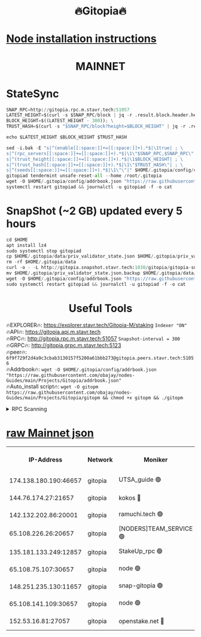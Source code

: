 <h1 align="center"> 🔥Gitopia🔥</h1>

[Node installation instructions](https://github.com/obajay/nodes-Guides/tree/main/Projects/Gitopia)
=

<h1 align="center"> MAINNET</h1>

# StateSync
```python
SNAP_RPC=http://gitopia.rpc.m.stavr.tech:51057
LATEST_HEIGHT=$(curl -s $SNAP_RPC/block | jq -r .result.block.header.height); \
BLOCK_HEIGHT=$((LATEST_HEIGHT - 300)); \
TRUST_HASH=$(curl -s "$SNAP_RPC/block?height=$BLOCK_HEIGHT" | jq -r .result.block_id.hash)

echo $LATEST_HEIGHT $BLOCK_HEIGHT $TRUST_HASH

sed -i.bak -E "s|^(enable[[:space:]]+=[[:space:]]+).*$|\1true| ; \
s|^(rpc_servers[[:space:]]+=[[:space:]]+).*$|\1\"$SNAP_RPC,$SNAP_RPC\"| ; \
s|^(trust_height[[:space:]]+=[[:space:]]+).*$|\1$BLOCK_HEIGHT| ; \
s|^(trust_hash[[:space:]]+=[[:space:]]+).*$|\1\"$TRUST_HASH\"| ; \
s|^(seeds[[:space:]]+=[[:space:]]+).*$|\1\"\"|" $HOME/.gitopia/config/config.toml
gitopiad tendermint unsafe-reset-all --home /root/.gitopia
wget -O $HOME/.gitopia/config/addrbook.json "https://raw.githubusercontent.com/obajay/nodes-Guides/main/Projects/Gitopia/addrbook.json"
systemctl restart gitopiad && journalctl -u gitopiad -f -o cat
```
# SnapShot (~2 GB) updated every 5 hours
```python
cd $HOME
apt install lz4
sudo systemctl stop gitopiad
cp $HOME/.gitopia/data/priv_validator_state.json $HOME/.gitopia/priv_validator_state.json.backup
rm -rf $HOME/.gitopia/data
curl -o - -L http://gitopia.snapshot.stavr.tech:1030/gitopia/gitopia-snap.tar.lz4 | lz4 -c -d - | tar -x -C $HOME/.gitopia --strip-components 2
mv $HOME/.gitopia/priv_validator_state.json.backup $HOME/.gitopia/data/priv_validator_state.json
wget -O $HOME/.gitopia/config/addrbook.json "https://raw.githubusercontent.com/obajay/nodes-Guides/main/Projects/Gitopia/addrbook.json"
sudo systemctl restart gitopiad && journalctl -u gitopiad -f -o cat
```
 <h1 align="center"> Useful Tools</h1>

🔥EXPLORER🔥:      https://explorer.stavr.tech/Gitopia-M/staking  `Indexer "ON"` \
🔥API🔥: 			 		 https://gitopia.api.m.stavr.tech \
🔥RPC🔥:           http://gitopia.rpc.m.stavr.tech:51057              `Snapshot-interval = 300` \
🔥GRPC🔥:          http://gitopia.grpc.m.stavr.tech:5123 \
🔥peer🔥:					 `6f9f729f2d4a9c3cbab3130157f5200a61bbb273@gitopia.peers.stavr.tech:51056` \
🔥Addrbook🔥:    ```wget -O $HOME/.gitopia/config/addrbook.json "https://raw.githubusercontent.com/obajay/nodes-Guides/main/Projects/Gitopia/addrbook.json"``` \
🔥Auto_install script🔥: ```wget -O gitopm https://raw.githubusercontent.com/obajay/nodes-Guides/main/Projects/Gitopia/gitopm && chmod +x gitopm && ./gitopm```


<details>
<summary>RPC Scanning</summary>

<h2 align="center"> We scan nodes in real time every 4 hours. And we provide the final result of RPC endpoints.
We cannot influence the operation of these nodes in any way. </h2>


```python
If Voting Power is higher than 0 --> then the Node is a validator of the network and may be subject to attack and be a potential threat to the chain.
```
```python
We marked such validators with a red symbol
```

</details>

[raw Mainnet json](https://rpc-check.gitopm.stavr.tech/gitopm/rpc-gitopm-result.json)
=

<table><tr><th>IP-Address</th><th>Network</th><th>Moniker</th><th>Latest Block Height</th><th>Earliest Block Height</th><th>Catching Up</th><th>Tx Index</th><th>Voting Power</th><th>Scan Time</th></tr><tr><td>174.138.180.190:46657</td><td>gitopia</td><td>UTSA_guide 🟢</td><td>11002935</td><td>6071990</td><td>False</td><td>on</td><td>0</td><td>2023-12-21T15:33:12.797353188UTC</td></tr><tr><td>144.76.174.27:21657</td><td>gitopia</td><td>kokos 🔴</td><td>11003019</td><td>6071990</td><td>False</td><td>off</td><td>936373</td><td>2023-12-21T15:33:45.057959990UTC</td></tr><tr><td>142.132.202.86:20001</td><td>gitopia</td><td>ramuchi.tech 🟢</td><td>11003017</td><td>6548337</td><td>False</td><td>on</td><td>0</td><td>2023-12-21T15:33:42.349669884UTC</td></tr><tr><td>65.108.226.26:20657</td><td>gitopia</td><td>[NODERS]TEAM_SERVICE 🟢</td><td>11003031</td><td>6846001</td><td>False</td><td>on</td><td>0</td><td>2023-12-21T15:34:04.286245254UTC</td></tr><tr><td>135.181.133.249:12857</td><td>gitopia</td><td>StakeUp_rpc 🟢</td><td>11003017</td><td>8010001</td><td>False</td><td>on</td><td>0</td><td>2023-12-21T15:33:42.697972957UTC</td></tr><tr><td>65.108.75.107:30657</td><td>gitopia</td><td>node 🟢</td><td>11003025</td><td>8802845</td><td>False</td><td>on</td><td>0</td><td>2023-12-21T15:33:55.718385973UTC</td></tr><tr><td>148.251.235.130:11657</td><td>gitopia</td><td>snap-gitopia 🟢</td><td>11003015</td><td>9516001</td><td>False</td><td>on</td><td>0</td><td>2023-12-21T15:33:40.048426491UTC</td></tr><tr><td>65.108.141.109:30657</td><td>gitopia</td><td>node 🟢</td><td>11003015</td><td>10145845</td><td>False</td><td>on</td><td>0</td><td>2023-12-21T15:33:39.781686031UTC</td></tr><tr><td>152.53.16.81:27057</td><td>gitopia</td><td>openstake.net 🔴</td><td>11002992</td><td>10455001</td><td>False</td><td>off</td><td>5845</td><td>2023-12-21T15:33:01.965900793UTC</td></tr></table>
